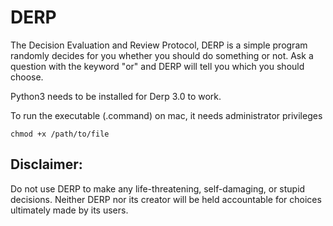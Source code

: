 # DERP
The Decision Evaluation and Review Protocol, DERP is a simple program randomly decides for you whether you should do something or not. Ask a question with the keyword "or" and DERP will tell you which you should choose.

Python3 needs to be installed for Derp 3.0 to work. 

To run the executable (.command) on mac, it needs administrator privileges

`chmod +x /path/to/file`

## Disclaimer:
Do not use DERP to make any life-threatening, self-damaging, or stupid decisions. Neither DERP nor its creator will be held accountable for choices ultimately made by its users.
